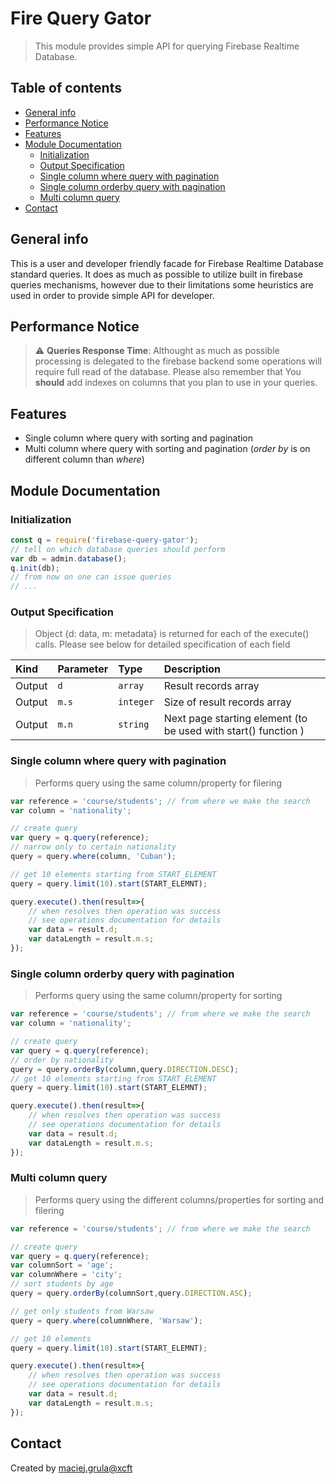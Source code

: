 # Fire Query Gator
> This module provides simple API for querying Firebase Realtime Database.

## Table of contents
* [General info](#general-info)
* [Performance Notice](#Performance-Notice)
* [Features](#Features)
* [Module Documentation](#Module-Documentation)  
    * [Initialization](#Initialization)  
    * [Output Specification](#Output-Specification)      
    * [Single column where query with pagination](#Single-column-where-query-with-pagination)   
    * [Single column orderby query with pagination](#Single-column-orderby-query-with-pagination)   
    * [Multi column query](#Multi-column-query)        
* [Contact](#contact)

## General info
This is a user and developer friendly facade for Firebase Realtime Database standard queries. It does as much as possible to utilize built in firebase queries mechanisms, however due to their limitations some heuristics are used in order to provide simple API for developer.

## Performance Notice
> :warning: **Queries Response Time**: Althought as much as possible processing is delegated to the firebase backend some operations will require full read of the database. Please also remember that You **should** add indexes on columns that you plan to use in your queries.

## Features
* Single column where query with sorting and pagination
* Multi column where query with sorting and pagination (_order by_ is on different column than _where_)

## Module Documentation

### Initialization
```javascript
const q = require('firebase-query-gator');
// tell on which database queries should perform
var db = admin.database();
q.init(db);
// from now on one can issue queries
// ...
```
### Output Specification
> Object {d: data, m: metadata} is returned for each of the execute() calls. Please see below for detailed specification of each field

|Kind| Parameter | Type | Description |
| :--- | :--- | :--- | :--- |
|Output| `d` | `array` | Result records array  |
|Output|  `m.s` | `integer` | Size of result records array |
|Output|  `m.n` | `string` | Next page starting element (to be used with start() function ) |

### Single column where query with pagination
> Performs query using the same column/property for filering 
```javascript
var reference = 'course/students'; // from where we make the search
var column = 'nationality';

// create query
var query = q.query(reference); 
// narrow only to certain nationality
query = query.where(column, 'Cuban');

// get 10 elements starting from START_ELEMENT
query = query.limit(10).start(START_ELEMNT);

query.execute().then(result=>{
    // when resolves then operation was success
    // see operations documentation for details    
    var data = result.d;
    var dataLength = result.m.s;
});
```

### Single column orderby query with pagination
> Performs query using the same column/property for sorting  
```javascript
var reference = 'course/students'; // from where we make the search
var column = 'nationality';

// create query
var query = q.query(reference); 
// order by nationality
query = query.orderBy(column,query.DIRECTION.DESC);            
// get 10 elements starting from START_ELEMENT
query = query.limit(10).start(START_ELEMNT);

query.execute().then(result=>{
    // when resolves then operation was success
    // see operations documentation for details    
    var data = result.d;
    var dataLength = result.m.s;
});
```


### Multi column query
> Performs query using the different columns/properties for sorting and filering 
```javascript
var reference = 'course/students'; // from where we make the search

// create query
var query = q.query(reference); 
var columnSort = 'age';
var columnWhere = 'city';
// sort students by age
query = query.orderBy(columnSort,query.DIRECTION.ASC);

// get only students from Warsaw
query = query.where(columnWhere, 'Warsaw');

// get 10 elements
query = query.limit(10).start(START_ELEMNT);

query.execute().then(result=>{
    // when resolves then operation was success
    // see operations documentation for details    
    var data = result.d;
    var dataLength = result.m.s;
});
```
## Contact
Created by [maciej.grula@xcft](https://www.xcft.pl/) 